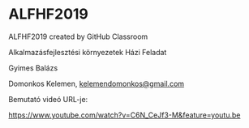# ALFHF2019
ALFHF2019 created by GitHub Classroom

Alkalmazásfejlesztési környezetek Házi Feladat

Gyimes Balázs

Domonkos Kelemen, kelemendomonkos@gmail.com


Bemutató videó URL-je:

https://www.youtube.com/watch?v=C6N_CeJf3-M&feature=youtu.be

